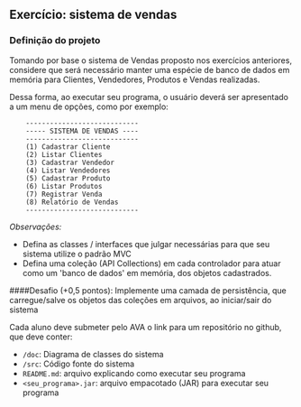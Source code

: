 ## Exercício: sistema de vendas 

### Definição do projeto
Tomando por base o sistema de Vendas proposto nos exercícios anteriores, considere que será necessário manter uma espécie de banco de dados em memória para Clientes, Vendedores, Produtos e Vendas realizadas.

Dessa forma, ao executar seu programa, o usuário deverá ser apresentado a um menu de opções, como por exemplo:

```
    ----------------------------
    ----- SISTEMA DE VENDAS ----
    ----------------------------
    (1) Cadastrar Cliente
    (2) Listar Clientes
    (3) Cadastrar Vendedor
    (4) Listar Vendedores
    (5) Cadastrar Produto
    (6) Listar Produtos
    (7) Registrar Venda
    (8) Relatório de Vendas
    ----------------------------
```

*Observações:*
- Defina as classes / interfaces que julgar necessárias para que seu sistema utilize o padrão MVC
- Defina uma coleção (API Collections) em cada controlador para atuar como  um 'banco de dados' em memória, dos objetos cadastrados.

####Desafio (+0,5 pontos):
Implemente uma camada de persistência, que carregue/salve os objetos das coleções em arquivos, ao iniciar/sair do sistema

Cada aluno deve submeter pelo AVA o link para um repositório no github, que deve conter:
- `/doc`: Diagrama de classes do sistema
- `/src`: Código fonte do sistema
- `README.md`: arquivo explicando como executar seu programa
- `<seu_programa>.jar`: arquivo empacotado (JAR) para executar seu programa
